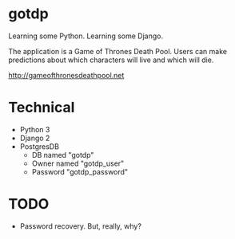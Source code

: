 # gotdp

Learning some Python. Learning some Django.

The application is a Game of Thrones Death Pool. Users can make
predictions about which characters will live and which will die.

http://gameofthronesdeathpool.net

# Technical

* Python 3 
* Django 2
* PostgresDB 
  * DB named "gotdp"
  * Owner named "gotdp\_user"
  * Password "gotdp\_password"

# TODO

* Password recovery. But, really, why?
